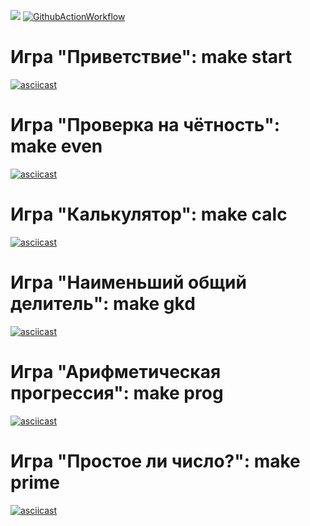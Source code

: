 
<a href="https://codeclimate.com/github/morphydidius/frontend-project-lvl1/maintainability"><img src="https://api.codeclimate.com/v1/badges/6fa847220be557783e6f/maintainability" /></a> [![GithubActionWorkflow](https://github.com/morphydidius/frontend-project-lvl1/workflows/Make-lint/badge.svg)](https://github.com/morphydidius/frontend-project-lvl1/actions)

# Игра "Приветствие": make start
[![asciicast](https://asciinema.org/a/gHlJVcwfLc2A0ihVKlWRV4khQ.svg)](https://asciinema.org/a/gHlJVcwfLc2A0ihVKlWRV4khQ)

# Игра "Проверка на чётность": make even
[![asciicast](https://asciinema.org/a/rCbpazDpP10v6Xx6lVvCmqufi.svg)](https://asciinema.org/a/rCbpazDpP10v6Xx6lVvCmqufi)

# Игра "Калькулятор": make calc
[![asciicast](https://asciinema.org/a/53dSmd7jVaQ1oxcnMtUSO5tiI.svg)](https://asciinema.org/a/53dSmd7jVaQ1oxcnMtUSO5tiI)

# Игра "Наименьший общий делитель": make gkd
[![asciicast](https://asciinema.org/a/ahVfNkzGRyxMn4aIXm5hX9Zgm.svg)](https://asciinema.org/a/ahVfNkzGRyxMn4aIXm5hX9Zgm)

# Игра "Арифметическая прогрессия": make prog
[![asciicast](https://asciinema.org/a/q8YfzfyRWHk0nj3YONRjSDVmf.svg)](https://asciinema.org/a/q8YfzfyRWHk0nj3YONRjSDVmf)

# Игра "Простое ли число?": make prime
[![asciicast](https://asciinema.org/a/aeRr05NA4uBwAYdAgIZfPSDPD.svg)](https://asciinema.org/a/aeRr05NA4uBwAYdAgIZfPSDPD)
